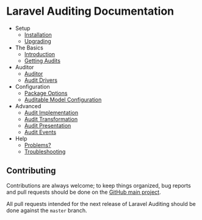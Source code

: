 # Laravel Auditing Documentation

- Setup
    - [Installation](installation.md)
    - [Upgrading](upgrading.md)
- The Basics
    - [Introduction](introduction.md)
    - [Getting Audits](getting-audits.md)
- Auditor
    - [Auditor](auditor.md)
    - [Audit Drivers](audit-drivers.md)
- Configuration
    - [Package Options](general-settings.md)
    - [Auditable Model Configuration](behavior-settings.md)
- Advanced
    - [Audit Implementation](audit-implementation.md)
    - [Audit Transformation](audit-transformation.md)
    - [Audit Presentation](audit-presentation.md)
    - [Audit Events](audit-events.md)
- Help
    - [Problems?](problems.md)
    - [Troubleshooting](troubleshooting.md)

## Contributing

Contributions are always welcome; to keep things organized, bug reports and pull requests should be done on the [GitHub main project](https://github.com/owen-it/laravel-auditing/issues).

All pull requests intended for the next release of Laravel Auditing should be done against the `master` branch.
